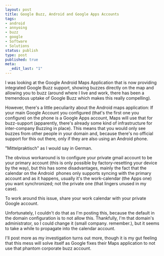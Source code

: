 ```yaml
---
layout: post
title: Google Buzz, Android and Google Apps Accounts
tags:
- android
- annyoing
- buzz
- google
- Software
- Solutions
status: publish
type: post
published: true
meta:
  _edit_last: "1"
---
```

I was looking at the Google Android Maps Application that is now providing integrated Google Buzz support, showing buzzes directly on the map and allowing you to buzz (around where I live and work, there has been a tremendous uptake of Google Buzz which makes this really compelling).

However, there's a little peculiarity about the Android maps application: If your main Google Account you configured (that's the first one you configure) on the phone is a Google Apps account, Maps will use that for buzz-support (apparently, there's already some kind of infrastructure for inter-company Buzzing in place). This means that you would only see buzzes from other people in your domain and, because there's no official support for this out there, only if they are also using an Android phone.

"Mittelpraktisch" as I would say in German.

The obvious workaround is to configure your private gmail account to be your primary account (this is only possible by factory-resetting your device by the way), but this has some disadvantages, mainly the fact that the calendar on the Android  phones only supports syncing with the primary account and as it happens, usually it's the work-calendar (the Apps one) you want synchronized; not the private one (that lingers unused in my case).

To work around this issue, share your work calendar with your private Google account.

Unfortunately, I couldn't do that as I'm posting this, because the default in the domain configuration is to not allow this. Thankfully, I'm that domain's administrator, so I could change it (small company. remember.), but it seems to take a while to propagate into the calendar account.

I'll post more as my investigation turns out more, though it is my gut feeling that this mess will solve itself as Google fixes their Maps application to not use that phantom corporate buzz account.
